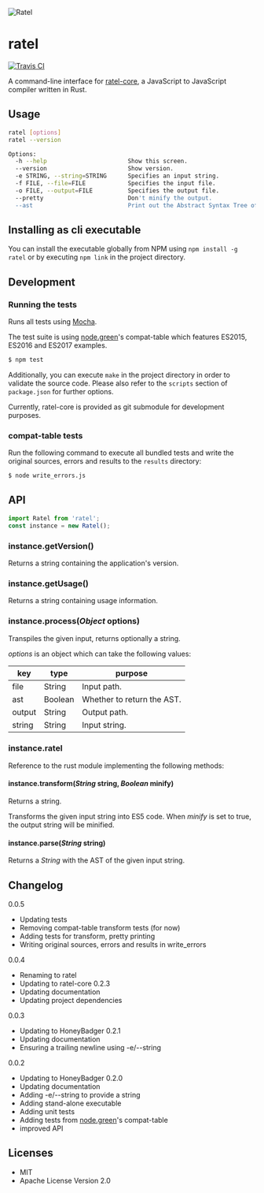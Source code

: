 ![Ratel](http://maciej.codes/things/ratel-400.png)

# ratel

[![Travis CI](https://travis-ci.org/ratel-rust/ratel-cli.svg)](https://travis-ci.org/ratel-rust/ratel-cli)

A command-line interface for [ratel-core](https://github.com/ratel-rust/ratel-core), a JavaScript to JavaScript compiler written in Rust.

## Usage

````bash
ratel [options]
ratel --version

Options:
  -h --help                       Show this screen.
  --version                       Show version.
  -e STRING, --string=STRING      Specifies an input string.
  -f FILE, --file=FILE            Specifies the input file.
  -o FILE, --output=FILE          Specifies the output file.
  --pretty                        Don't minify the output.
  --ast                           Print out the Abstract Syntax Tree of the input.

````

## Installing as cli executable

You can install the executable globally from NPM using
``npm install -g ratel`` or by executing ``npm link`` in the project
directory.

## Development

### Running the tests

Runs all tests using [Mocha](https://mochajs.org).

The test suite is using [node.green](http://node.green/)'s compat-table which
features ES2015, ES2016 and ES2017 examples.

````bash
$ npm test
````

Additionally, you can execute ``make`` in the project directory in order to
validate the source code. Please also refer to the ``scripts`` section of
``package.json`` for further options.

Currently, ratel-core is provided as git submodule for development purposes.

### compat-table tests

Run the following command to execute all bundled tests and write the original
sources, errors and results to the ``results`` directory:

````bash
$ node write_errors.js
````

## API

````js
import Ratel from 'ratel';
const instance = new Ratel();

````
### instance.getVersion()

Returns a string containing the application's version.

### instance.getUsage()

Returns a string containing usage information.

### instance.process(*Object* options)

Transpiles the given input, returns optionally a string.

*options* is an object which can take the following values:

| key    | type    | purpose                     |
|--------|---------|-----------------------------|
| file   | String  | Input path.                 |
| ast    | Boolean | Whether to return the AST.  |
| output | String  | Output path.                |
| string | String  | Input string.               |

### instance.ratel

Reference to the rust module implementing the following methods:

#### instance.transform(*String* string, *Boolean* minify)

Returns a string.

Transforms the given input string into ES5 code.
When *minify* is set to true, the output string will be minified.

#### instance.parse(*String* string)

Returns a *String* with the AST of the given input string.

## Changelog

0.0.5

  - Updating tests
  - Removing compat-table transform tests (for now)
  - Adding tests for transform, pretty printing
  - Writing original sources, errors and results in write_errors

0.0.4

  - Renaming to ratel
  - Updating to ratel-core 0.2.3
  - Updating documentation
  - Updating project dependencies

0.0.3

  - Updating to HoneyBadger 0.2.1
  - Updating documentation
  - Ensuring a trailing newline using -e/--string

0.0.2

  - Updating to HoneyBadger 0.2.0
  - Updating documentation
  - Adding -e/--string to provide a string
  - Adding stand-alone executable
  - Adding unit tests
  - Adding tests from [node.green](http://node.green/)'s compat-table
  - improved API

## Licenses

- MIT
- Apache License Version 2.0
